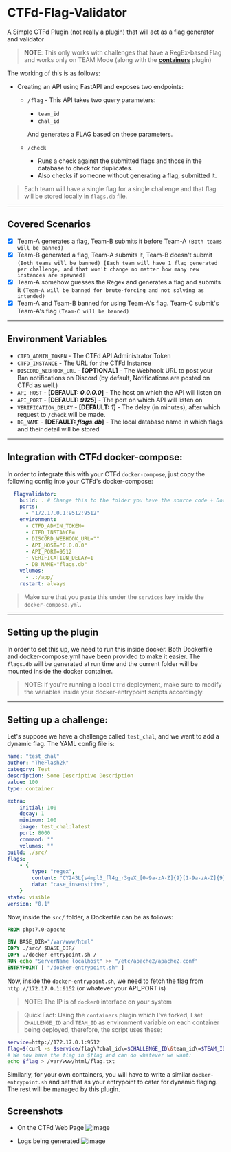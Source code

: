 # CTFd-Flag-Validator
A Simple CTFd Plugin (not really a plugin) that will act as a flag generator and validator

> **NOTE**: This only works with challenges that have a RegEx-based Flag and works only on TEAM Mode (along with the [**containers**](https://github.com/theflash2k/containers) plugin)

The working of this is as follows:

- Creating an API using FastAPI and exposes two endpoints:
  - `/flag` - This API takes two query parameters:
    - `team_id`
    - `chal_id`
          
    And generates a FLAG based on these parameters.
  - `/check`
    - Runs a check against the submitted flags and those in the database to check for duplicates.
    - Also checks if someone without generating a flag, submitted it.
> Each team will have a single flag for a single challenge and that flag will be stored locally in `flags.db` file.

---

## Covered Scenarios

- [x] Team-A generates a flag, Team-B submits it before Team-A `(Both teams will be banned)`
- [x] Team-B generated a flag, Team-A submits it, Team-B doesn't submit `(Both teams will be banned) [Each team will have 1 flag generated per challenge, and that won't change no matter how many new instances are spawned]`
- [x] Team-A somehow guesses the Regex and generates a flag and submits it `(Team-A will be banned for brute-forcing and not solving as intended)`
- [x] Team-A and Team-B banned for using Team-A's flag. Team-C submit's Team-A's flag `(Team-C will be banned)`

---

## Environment Variables

- `CTFD_ADMIN_TOKEN`    - The CTFd API Administrator Token
- `CTFD_INSTANCE`       - The URL for the CTFd Instance
- `DISCORD_WEBHOOK_URL` - **[OPTIONAL]** - The Webhook URL to post your Ban notifications on Discord (by default, Notifications are posted on CTFd as well.)
- `API_HOST`            - **[DEFAULT: *0.0.0.0*]** - The host on which the API will listen on
- `API_PORT`            - **[DEFAULT: *9125*]** - The port on which API will listen on
- `VERIFICATION_DELAY`  - **[DEFAULT: *1*]** - The delay (in minutes), after which request to `/check` will be made.
- `DB_NAME`             - **[DEFAULT: *flags.db*]** - The local database name in which flags and their detail will be stored

---

## Integration with CTFd docker-compose:

In order to integrate this with your CTFd `docker-compose`, just copy the following config into your CTFd's docker-compose:

```yaml
  flagvalidator:
    build: . # Change this to the folder you have the source code + Dockerfile in.
    ports:
      - "172.17.0.1:9512:9512"
    environment:
      - CTFD_ADMIN_TOKEN=
      - CTFD_INSTANCE=
      - DISCORD_WEBHOOK_URL=""
      - API_HOST="0.0.0.0"
      - API_PORT=9512
      - VERIFICATION_DELAY=1
      - DB_NAME="flags.db"
    volumes:
      - .:/app/
    restart: always
```

> Make sure that you paste this under the `services` key inside the `docker-compose.yml`.

---

## Setting up the plugin

In order to set this up, we need to run this inside docker. Both Dockerfile and docker-compose.yml have been provided to make it easier. The `flags.db` will be generated at run time and the current folder will be mounted inside the docker container.

> NOTE: If you're running a local `CTFd` deployment, make sure to modify the variables inside your docker-entrypoint scripts accordingly.

---

## Setting up a challenge:

Let's suppose we have a challenge called `test_chal`, and we want to add a dynamic flag. The YAML config file is:

```yaml
name: "test_chal"
author: "TheFlash2k"
category: Test
description: Some Descriptive Description
value: 100
type: container

extra:
    initial: 100
    decay: 1
    minimum: 100
    image: test_chal:latest
    port: 8000
    command: ""
    volumes: ""
build: ./src/
flags:
    - {
        type: "regex",
        content: "CY243L{s4mpl3_fl4g_r3geX_[0-9a-zA-Z]{9}[1-9a-zA-Z]{9}[5-9a-eR-Z]{8}",
        data: "case_insensitive",
    }
state: visible
version: "0.1"
```

Now, inside the `src/` folder, a Dockerfile can be as follows:

```Dockerfile
FROM php:7.0-apache

ENV BASE_DIR="/var/www/html"
COPY ./src/ $BASE_DIR/
COPY ./docker-entrypoint.sh /
RUN echo "ServerName localhost" >> "/etc/apache2/apache2.conf"
ENTRYPOINT [ "/docker-entrypoint.sh" ]
```

Now, inside the `docker-entrypoint.sh`, we need to fetch the flag from `http://172.17.0.1:9152` (or whatever your API_PORT is)
> NOTE: The IP is of `docker0` interface on your system

> Quick Fact: Using the `containers` plugin which I've forked, I set `CHALLENGE_ID` and `TEAM_ID` as environment variable on each container being deployed, therefore, the script uses these:

```bash
service=http://172.17.0.1:9512
flag=$(curl -s $service/flag\?chal_id\=$CHALLENGE_ID\&team_id\=$TEAM_ID)
# We now have the flag in $flag and can do whatever we want:
echo $flag > /var/www/html/flag.txt
```

Similarly, for your own containers, you will have to write a similar `docker-entrypoint.sh` and set that as your entrypoint to cater for dynamic flaging. The rest will be managed by this plugin.

## Screenshots

- On the CTFd Web Page
![image](https://github.com/TheFlash2k/CTFd-Flag-Validator/assets/19727349/76e8d3f5-9fb2-4971-a082-fab1f71bb320)

- Logs being generated
![image](https://github.com/TheFlash2k/CTFd-Flag-Validator/assets/19727349/cac17bee-e843-44e8-9857-9360b34bb103)

